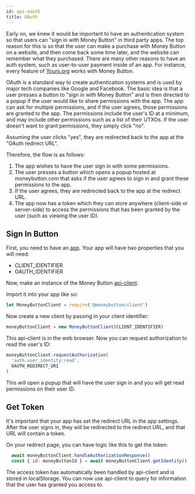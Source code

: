```yaml
---
id: api-oauth
title: OAuth
---
```


Early on, we knew it would be important to have an authentication system so that users can "sign in with Money Button" in third party apps. The top reason for this is so that the user can make a purchase with Money Button on a website, and then come back some time later, and the website can remember what they purchased. There are many other reasons to have an auth system, such as user-to-user payment inside of an app. For instance, every feature of [Yours.org](https://www.yours.org) works with Money Button.

OAuth is a standard way to create authentication systems and is used by major tech companies like Google and Facebook. The basic idea is that a user presses a button to "sign in with Money Button" and is then directed to a popup if the user would like to share permissions with the app. The app can ask for multiple permissions, and if the user agrees, those permissions are granted to the app. The permissions include the user's ID at a minimum, and may include other permissions such as a list of their UTXOs. If the user doesn't want to grant permissions, they simply click "no".

Assuming the user clicks "yes", they are redirected back to the app at the "OAuth redirect URL".

Therefore, the flow is as follows:

1. The app wishes to have the user sign in with some permissions.
2. The user presses a button which opens a popup hosted at moneybutton.com that asks if the user agrees to sign in and grant these permissions to the app.
3. If the user agrees, they are redirected back to the app at the redirect URL.
4. The app now has a token which they can store anywhere (client-side or server-side) to access the permissions that has been granted by the user (such as viewing the user ID).

Sign In Button
--------------

First, you need to have an [app](api-apps.md). Your app will have two properties that you will need:
* CLIENT_IDENTIFIER
* OAUTH_IDENTIFIER

Now, make an instance of the Money Button [api-client](api-client.html).

Import it into your app like so:
``` javascript
let MoneyButtonClient = require('@moneybutton/client')
```

Now create a new client by passing in your client identifier:
``` javascript
moneyButtonClient = new MoneyButtonClient(CLIENT_IDENTIFIER)
```

This api-client is in the web browser. Now you can request authorization to read the user's ID:

``` javascript
moneyButtonClient.requestAuthorization(
  'auth.user_identity:read',
  OAUTH_REDIRECT_URI
)
```

This will open a popup that will have the user sign in and you will get read permissions on their user ID.

Get Token
---------

It's important that your app has set the redirect URL in the app settings. After the user signs in, they will be redirected to the redirect URL, and that URL will contain a token.

On your redirect page, you can have logic like this to get the token:
``` javascript
  await moneyButtonClient.handleAuthorizationResponse()
  const { id: moneyButtonId } = await moneyButtonClient.getIdentity()
```

The access token has automatically been handled by api-client and is stored in localStorage. You can now use api-client to query for information that the user has granted you access to.

